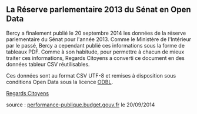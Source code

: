## La Réserve parlementaire 2013 du Sénat en Open Data

Bercy a finalement publié le 20 septembre 2014 les données de la réserve parlementaire du Sénat pour l'année 2013. Comme le Ministère de l'Intérieur par le passé, Bercy a cependant publié ces informations sous la forme de tableaux PDF. Comme à son habitude, pour permettre à chacun de mieux traiter ces informations, Regards Citoyens a converti ce document en des données tableur CSV réutilisables.

Ces données sont au format CSV UTF-8 et remises à disposition sous conditions Open Data sous la licence [ODBL]().

[Regards Citoyens](http://www.regardscitoyens.org)

source : [performance-publique.budget.gouv.fr](http://www.performance-publique.budget.gouv.fr/sites/performance_publique/files/farandole/ressources/2013/rap/pdf/PLR2013_annexe_reserve_parlementaire_senat_P122.pdf) le 20/09/2014
